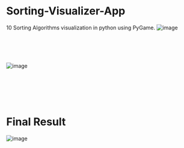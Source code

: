 # Sorting-Visualizer-App
10 Sorting Algorithms visualization in python using PyGame.
![image](https://user-images.githubusercontent.com/68750622/198385614-14f4c556-c446-4c17-bf81-a0db3aaf7299.png)
<br></br>
<br></br>
<br></br>
![image](https://user-images.githubusercontent.com/68750622/198385843-a944741e-d98e-498f-beb2-91288aa4621e.png)
<br></br>
<br></br>
<br></br>
# Final Result
![image](https://user-images.githubusercontent.com/68750622/198385912-fb012e54-ad85-418c-99ad-7ab89d093945.png)
